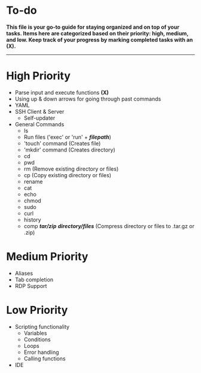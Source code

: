# To-do
**This file is your go-to guide for staying organized and on top of your tasks. Items here are categorized based on their priority: high, medium, and low. Keep track of your progress by marking completed tasks with an (X).**
___
# High Priority
* Parse input and execute functions **(X)**
* Using up & down arrows for going through past commands
* YAML
* SSH Client & Server
  * Self-updater
* General Commands
  * ls
  * Run files ('exec' or 'run' + ***filepath***)
  * 'touch' command (Creates file)
  * 'mkdir' command (Creates directory)
  * cd
  * pwd
  * rm (Remove existing directory or files)
  * cp (Copy existing directory or files)
  * rename
  * cat
  * echo
  * chmod
  * sudo
  * curl
  * history
  * comp ***tar/zip*** ***directory/files*** (Compress directory or files to .tar.gz or .zip)

# Medium Priority
* Aliases
* Tab completion
* RDP Support

# Low Priority
* Scripting functionality
  * Variables
  * Conditions
  * Loops
  * Error handling
  * Calling functions
* IDE